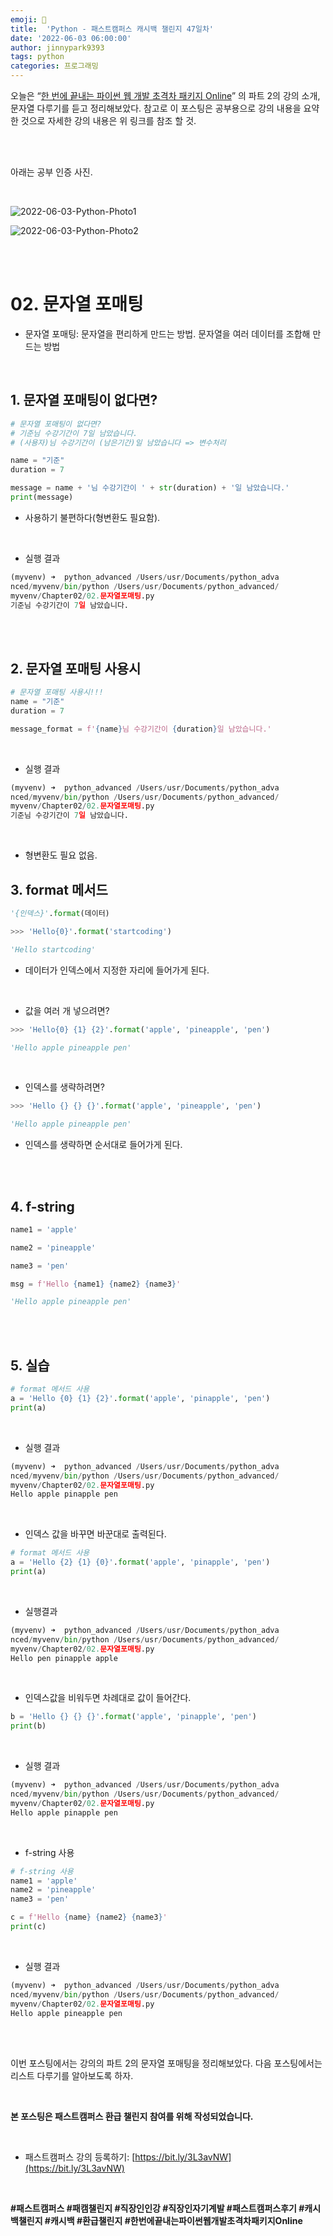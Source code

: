```yaml
---
emoji: 🐍
title:  'Python - 패스트캠퍼스 캐시백 챌린지 47일차'
date: '2022-06-03 06:00:00'
author: jinnypark9393
tags: python
categories: 프로그래밍
---
```


오늘은 “[한 번에 끝내는 파이썬 웹 개발 초격차 패키지 Online](https://fastcampus.co.kr/dev_online_pyweb)” 의 파트 2의 강의 소개, 문자열 다루기를 듣고 정리해보았다. 참고로 이 포스팅은 공부용으로 강의 내용을 요약한 것으로 자세한 강의 내용은 위 링크를 참조 할 것.

<br/><br/>

아래는 공부 인증 사진. 

<br/>

![2022-06-03-Python-Photo1](/assets/images/2022-06-03-Python-Photo/2022-06-03-Python-Photo1.jpg)

![2022-06-03-Python-Photo2](/assets/images/2022-06-03-Python-Photo/2022-06-03-Python-Photo2.jpg)

<br/><br/>

# 02. 문자열 포매팅

- 문자열 포매팅: 문자열을 편리하게 만드는 방법. 문자열을 여러 데이터를 조합해 만드는 방법

<br/>

## 1. 문자열 포매팅이 없다면?

```python
# 문자열 포매팅이 없다면?
# 기준님 수강기간이 7일 남았습니다.
# (사용자)님 수강기간이 (남은기간)일 남았습니다 => 변수처리

name = "기준"
duration = 7

message = name + '님 수강기간이 ' + str(duration) + '일 남았습니다.'
print(message)
```

- 사용하기 불편하다(형변환도 필요함).

<br/>

- 실행 결과

```python
(myvenv) ➜  python_advanced /Users/usr/Documents/python_adva
nced/myvenv/bin/python /Users/usr/Documents/python_advanced/
myvenv/Chapter02/02.문자열포매팅.py
기준님 수강기간이 7일 남았습니다.
```

<br/><br/>

## 2. 문자열 포매팅 사용시

```python
# 문자열 포매팅 사용시!!!
name = "기준"
duration = 7

message_format = f'{name}님 수강기간이 {duration}일 남았습니다.'
```

<br/>

- 실행 결과

```python
(myvenv) ➜  python_advanced /Users/usr/Documents/python_adva
nced/myvenv/bin/python /Users/usr/Documents/python_advanced/
myvenv/Chapter02/02.문자열포매팅.py
기준님 수강기간이 7일 남았습니다.
```

<br/>

- 형변환도 필요 없음.

## 3. format 메서드

```python
'{인덱스}'.format(데이터)

>>> 'Hello{0}'.format('startcoding')

'Hello startcoding'
```

- 데이터가 인덱스에서 지정한 자리에 들어가게 된다.

<br/>

- 값을 여러 개 넣으려면?

```python
>>> 'Hello{0} {1} {2}'.format('apple', 'pineapple', 'pen')

'Hello apple pineapple pen'
```

<br/>

- 인덱스를 생략하려면?

```python
>>> 'Hello {} {} {}'.format('apple', 'pineapple', 'pen')

'Hello apple pineapple pen'
```

- 인덱스를 생략하면 순서대로 들어가게 된다.

<br/><br/>

## 4. f-string

```python
name1 = 'apple'

name2 = 'pineapple'

name3 = 'pen'

msg = f'Hello {name1} {name2} {name3}'

'Hello apple pineapple pen'
```

<br/><br/>

## 5. 실습

```python
# format 메서드 사용
a = 'Hello {0} {1} {2}'.format('apple', 'pinapple', 'pen')
print(a)
```

<br/>

- 실행 결과

```python
(myvenv) ➜  python_advanced /Users/usr/Documents/python_adva
nced/myvenv/bin/python /Users/usr/Documents/python_advanced/
myvenv/Chapter02/02.문자열포매팅.py
Hello apple pinapple pen
```

<br/>

- 인덱스 값을 바꾸면 바꾼대로 출력된다.

```python
# format 메서드 사용
a = 'Hello {2} {1} {0}'.format('apple', 'pinapple', 'pen')
print(a)
```

<br/>

- 실행결과

```python
(myvenv) ➜  python_advanced /Users/usr/Documents/python_adva
nced/myvenv/bin/python /Users/usr/Documents/python_advanced/
myvenv/Chapter02/02.문자열포매팅.py
Hello pen pinapple apple
```

<br/>

- 인덱스값을 비워두면 차례대로 값이 들어간다.

```python
b = 'Hello {} {} {}'.format('apple', 'pinapple', 'pen')
print(b)
```

<br/>

- 실행 결과

```python
(myvenv) ➜  python_advanced /Users/usr/Documents/python_adva
nced/myvenv/bin/python /Users/usr/Documents/python_advanced/
myvenv/Chapter02/02.문자열포매팅.py
Hello apple pinapple pen
```

<br/>

- f-string 사용

```python
# f-string 사용
name1 = 'apple'
name2 = 'pineapple'
name3 = 'pen'

c = f'Hello {name} {name2} {name3}'
print(c)
```

<br/>

- 실행 결과

```python
(myvenv) ➜  python_advanced /Users/usr/Documents/python_adva
nced/myvenv/bin/python /Users/usr/Documents/python_advanced/
myvenv/Chapter02/02.문자열포매팅.py
Hello apple pineapple pen
```
<br/><br/>

이번 포스팅에서는 강의의 파트 2의 문자열 포매팅을 정리해보았다. 다음 포스팅에서는 리스트 다루기를 알아보도록 하자.

<br/>

**본 포스팅은 패스트캠퍼스 환급 챌린지 참여를 위해 작성되었습니다.**

<br/>

- 패스트캠퍼스 강의 등록하기: [https://bit.ly/3L3avNW](https://bit.ly/3L3avNW)

<br/>

**#패스트캠퍼스 #패캠챌린지 #직장인인강 #직장인자기계발 #패스트캠퍼스후기 #캐시백챌린지 #캐시백 #환급챌린지 #한번에끝내는파이썬웹개발초격차패키지Online**